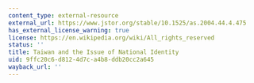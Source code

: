 ```yaml
---
content_type: external-resource
external_url: https://www.jstor.org/stable/10.1525/as.2004.44.4.475
has_external_license_warning: true
license: https://en.wikipedia.org/wiki/All_rights_reserved
status: ''
title: Taiwan and the Issue of National Identity
uid: 9ffc20c6-d812-4d7c-a4b8-ddb20cc2a645
wayback_url: ''
---
```

